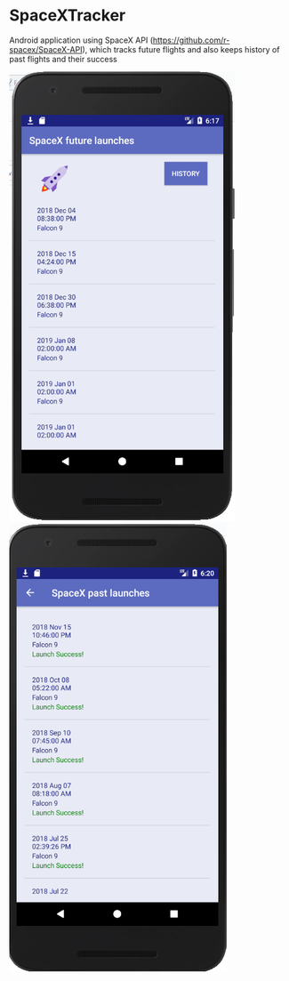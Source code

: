 # SpaceXTracker
Android application using SpaceX API (https://github.com/r-spacex/SpaceX-API), which tracks future flights and also keeps history of past flights and their success

![Future launches](app/src/main/res/raw/future_launches.PNG)
![Past launches](app/src/main/res/raw/past_launches.PNG)

